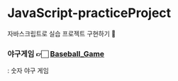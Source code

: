 # JavaScript-practiceProject

자바스크립트로 실습 프로젝트 구현하기 🔨

### 야구게임 👉🏻 [Baseball_Game](https://github.com/leejaelll/JavaScript-practiceProject#Baseball_Game)

: 숫자 야구 게임
